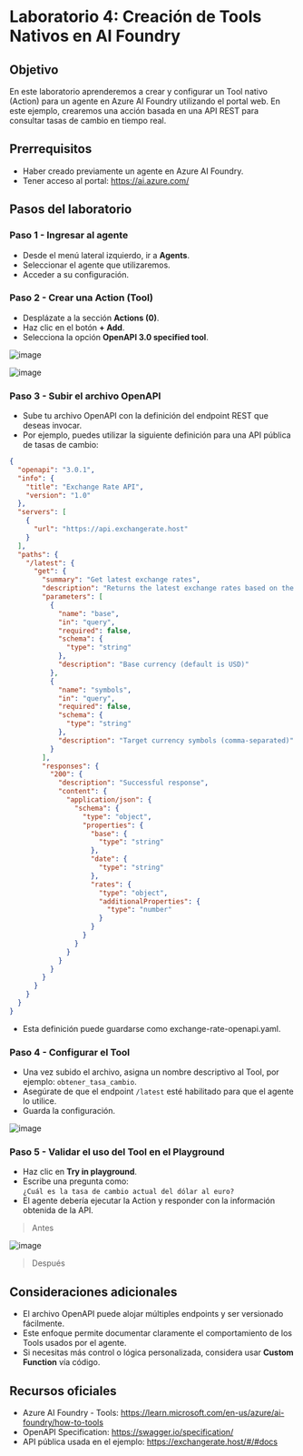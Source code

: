 # Laboratorio 4: Creación de Tools Nativos en AI Foundry 

## Objetivo

En este laboratorio aprenderemos a crear y configurar un Tool nativo (Action) para un agente en Azure AI Foundry utilizando el portal web. En este ejemplo, crearemos una acción basada en una API REST para consultar tasas de cambio en tiempo real.

## Prerrequisitos

- Haber creado previamente un agente en Azure AI Foundry.
- Tener acceso al portal: https://ai.azure.com/

## Pasos del laboratorio

### Paso 1 - Ingresar al agente

- Desde el menú lateral izquierdo, ir a **Agents**.
- Seleccionar el agente que utilizaremos.
- Acceder a su configuración.

### Paso 2 - Crear una Action (Tool)

- Desplázate a la sección **Actions (0)**.
- Haz clic en el botón **+ Add**.
- Selecciona la opción **OpenAPI 3.0 specified tool**.

![image](https://github.com/user-attachments/assets/cc96bbdc-37d8-43e6-9051-0fb686603761)

![image](https://github.com/user-attachments/assets/52ffae6e-1912-42a3-9ce2-4241dac97c17)

### Paso 3 - Subir el archivo OpenAPI

- Sube tu archivo OpenAPI con la definición del endpoint REST que deseas invocar.
- Por ejemplo, puedes utilizar la siguiente definición para una API pública de tasas de cambio:

```json
{
  "openapi": "3.0.1",
  "info": {
    "title": "Exchange Rate API",
    "version": "1.0"
  },
  "servers": [
    {
      "url": "https://api.exchangerate.host"
    }
  ],
  "paths": {
    "/latest": {
      "get": {
        "summary": "Get latest exchange rates",
        "description": "Returns the latest exchange rates based on the USD.",
        "parameters": [
          {
            "name": "base",
            "in": "query",
            "required": false,
            "schema": {
              "type": "string"
            },
            "description": "Base currency (default is USD)"
          },
          {
            "name": "symbols",
            "in": "query",
            "required": false,
            "schema": {
              "type": "string"
            },
            "description": "Target currency symbols (comma-separated)"
          }
        ],
        "responses": {
          "200": {
            "description": "Successful response",
            "content": {
              "application/json": {
                "schema": {
                  "type": "object",
                  "properties": {
                    "base": {
                      "type": "string"
                    },
                    "date": {
                      "type": "string"
                    },
                    "rates": {
                      "type": "object",
                      "additionalProperties": {
                        "type": "number"
                      }
                    }
                  }
                }
              }
            }
          }
        }
      }
    }
  }
}

```
- Esta definición puede guardarse como exchange-rate-openapi.yaml.
  
### Paso 4 - Configurar el Tool

- Una vez subido el archivo, asigna un nombre descriptivo al Tool, por ejemplo: `obtener_tasa_cambio`.
- Asegúrate de que el endpoint `/latest` esté habilitado para que el agente lo utilice.
- Guarda la configuración.

![image](https://github.com/user-attachments/assets/20528a8a-997f-4031-b01f-5bf6f4f15140)

### Paso 5 - Validar el uso del Tool en el Playground

- Haz clic en **Try in playground**.
- Escribe una pregunta como:  
  `¿Cuál es la tasa de cambio actual del dólar al euro?`
- El agente debería ejecutar la Action y responder con la información obtenida de la API.

> Antes

![image](https://github.com/user-attachments/assets/433dd8dd-5b28-4934-8feb-9136984315bf)

>Después



## Consideraciones adicionales

- El archivo OpenAPI puede alojar múltiples endpoints y ser versionado fácilmente.
- Este enfoque permite documentar claramente el comportamiento de los Tools usados por el agente.
- Si necesitas más control o lógica personalizada, considera usar **Custom Function** vía código.

## Recursos oficiales

- Azure AI Foundry - Tools: https://learn.microsoft.com/en-us/azure/ai-foundry/how-to-tools
- OpenAPI Specification: https://swagger.io/specification/
- API pública usada en el ejemplo: https://exchangerate.host/#/#docs

